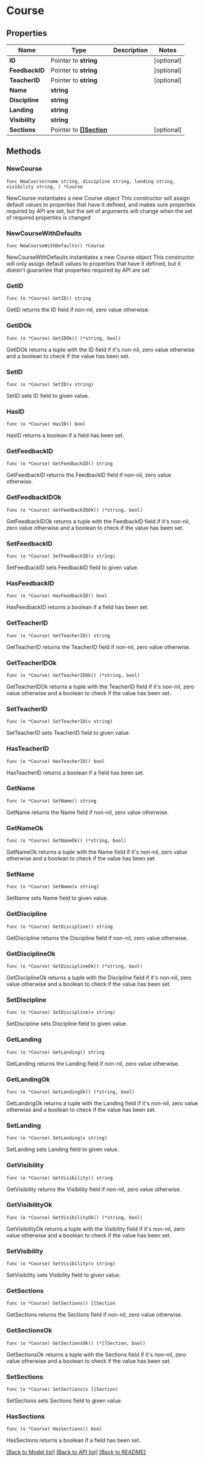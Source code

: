 # Course

## Properties

Name | Type | Description | Notes
------------ | ------------- | ------------- | -------------
**ID** | Pointer to **string** |  | [optional] 
**FeedbackID** | Pointer to **string** |  | [optional] 
**TeacherID** | Pointer to **string** |  | [optional] 
**Name** | **string** |  | 
**Discipline** | **string** |  | 
**Landing** | **string** |  | 
**Visibility** | **string** |  | 
**Sections** | Pointer to [**[]Section**](Section.md) |  | [optional] 

## Methods

### NewCourse

`func NewCourse(name string, discipline string, landing string, visibility string, ) *Course`

NewCourse instantiates a new Course object
This constructor will assign default values to properties that have it defined,
and makes sure properties required by API are set, but the set of arguments
will change when the set of required properties is changed

### NewCourseWithDefaults

`func NewCourseWithDefaults() *Course`

NewCourseWithDefaults instantiates a new Course object
This constructor will only assign default values to properties that have it defined,
but it doesn't guarantee that properties required by API are set

### GetID

`func (o *Course) GetID() string`

GetID returns the ID field if non-nil, zero value otherwise.

### GetIDOk

`func (o *Course) GetIDOk() (*string, bool)`

GetIDOk returns a tuple with the ID field if it's non-nil, zero value otherwise
and a boolean to check if the value has been set.

### SetID

`func (o *Course) SetID(v string)`

SetID sets ID field to given value.

### HasID

`func (o *Course) HasID() bool`

HasID returns a boolean if a field has been set.

### GetFeedbackID

`func (o *Course) GetFeedbackID() string`

GetFeedbackID returns the FeedbackID field if non-nil, zero value otherwise.

### GetFeedbackIDOk

`func (o *Course) GetFeedbackIDOk() (*string, bool)`

GetFeedbackIDOk returns a tuple with the FeedbackID field if it's non-nil, zero value otherwise
and a boolean to check if the value has been set.

### SetFeedbackID

`func (o *Course) SetFeedbackID(v string)`

SetFeedbackID sets FeedbackID field to given value.

### HasFeedbackID

`func (o *Course) HasFeedbackID() bool`

HasFeedbackID returns a boolean if a field has been set.

### GetTeacherID

`func (o *Course) GetTeacherID() string`

GetTeacherID returns the TeacherID field if non-nil, zero value otherwise.

### GetTeacherIDOk

`func (o *Course) GetTeacherIDOk() (*string, bool)`

GetTeacherIDOk returns a tuple with the TeacherID field if it's non-nil, zero value otherwise
and a boolean to check if the value has been set.

### SetTeacherID

`func (o *Course) SetTeacherID(v string)`

SetTeacherID sets TeacherID field to given value.

### HasTeacherID

`func (o *Course) HasTeacherID() bool`

HasTeacherID returns a boolean if a field has been set.

### GetName

`func (o *Course) GetName() string`

GetName returns the Name field if non-nil, zero value otherwise.

### GetNameOk

`func (o *Course) GetNameOk() (*string, bool)`

GetNameOk returns a tuple with the Name field if it's non-nil, zero value otherwise
and a boolean to check if the value has been set.

### SetName

`func (o *Course) SetName(v string)`

SetName sets Name field to given value.


### GetDiscipline

`func (o *Course) GetDiscipline() string`

GetDiscipline returns the Discipline field if non-nil, zero value otherwise.

### GetDisciplineOk

`func (o *Course) GetDisciplineOk() (*string, bool)`

GetDisciplineOk returns a tuple with the Discipline field if it's non-nil, zero value otherwise
and a boolean to check if the value has been set.

### SetDiscipline

`func (o *Course) SetDiscipline(v string)`

SetDiscipline sets Discipline field to given value.


### GetLanding

`func (o *Course) GetLanding() string`

GetLanding returns the Landing field if non-nil, zero value otherwise.

### GetLandingOk

`func (o *Course) GetLandingOk() (*string, bool)`

GetLandingOk returns a tuple with the Landing field if it's non-nil, zero value otherwise
and a boolean to check if the value has been set.

### SetLanding

`func (o *Course) SetLanding(v string)`

SetLanding sets Landing field to given value.


### GetVisibility

`func (o *Course) GetVisibility() string`

GetVisibility returns the Visibility field if non-nil, zero value otherwise.

### GetVisibilityOk

`func (o *Course) GetVisibilityOk() (*string, bool)`

GetVisibilityOk returns a tuple with the Visibility field if it's non-nil, zero value otherwise
and a boolean to check if the value has been set.

### SetVisibility

`func (o *Course) SetVisibility(v string)`

SetVisibility sets Visibility field to given value.


### GetSections

`func (o *Course) GetSections() []Section`

GetSections returns the Sections field if non-nil, zero value otherwise.

### GetSectionsOk

`func (o *Course) GetSectionsOk() (*[]Section, bool)`

GetSectionsOk returns a tuple with the Sections field if it's non-nil, zero value otherwise
and a boolean to check if the value has been set.

### SetSections

`func (o *Course) SetSections(v []Section)`

SetSections sets Sections field to given value.

### HasSections

`func (o *Course) HasSections() bool`

HasSections returns a boolean if a field has been set.


[[Back to Model list]](../API_README.md#documentation-for-models) [[Back to API list]](../API_README.md#documentation-for-api-endpoints) [[Back to README]](../API_README.md)


